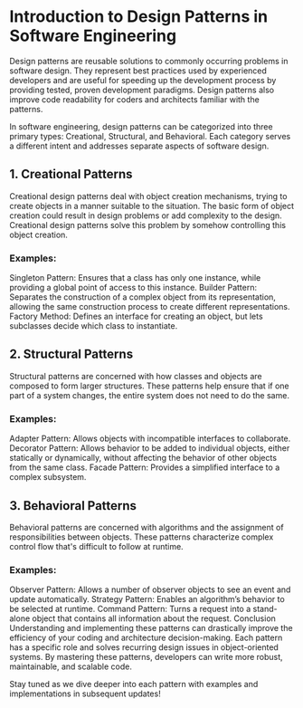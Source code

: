 # Introduction to Design Patterns in Software Engineering
Design patterns are reusable solutions to commonly occurring problems in software design. They represent best practices used by experienced developers and are useful for speeding up the development process by providing tested, proven development paradigms. Design patterns also improve code readability for coders and architects familiar with the patterns.

In software engineering, design patterns can be categorized into three primary types: Creational, Structural, and Behavioral. Each category serves a different intent and addresses separate aspects of software design.

## 1. Creational Patterns
Creational design patterns deal with object creation mechanisms, trying to create objects in a manner suitable to the situation. The basic form of object creation could result in design problems or add complexity to the design. Creational design patterns solve this problem by somehow controlling this object creation.

### Examples:
Singleton Pattern: Ensures that a class has only one instance, while providing a global point of access to this instance.
Builder Pattern: Separates the construction of a complex object from its representation, allowing the same construction process to create different representations.
Factory Method: Defines an interface for creating an object, but lets subclasses decide which class to instantiate.
## 2. Structural Patterns
Structural patterns are concerned with how classes and objects are composed to form larger structures. These patterns help ensure that if one part of a system changes, the entire system does not need to do the same.

### Examples:
Adapter Pattern: Allows objects with incompatible interfaces to collaborate.
Decorator Pattern: Allows behavior to be added to individual objects, either statically or dynamically, without affecting the behavior of other objects from the same class.
Facade Pattern: Provides a simplified interface to a complex subsystem.
## 3. Behavioral Patterns
Behavioral patterns are concerned with algorithms and the assignment of responsibilities between objects. These patterns characterize complex control flow that's difficult to follow at runtime.

### Examples:
Observer Pattern: Allows a number of observer objects to see an event and update automatically.
Strategy Pattern: Enables an algorithm’s behavior to be selected at runtime.
Command Pattern: Turns a request into a stand-alone object that contains all information about the request.
Conclusion
Understanding and implementing these patterns can drastically improve the efficiency of your coding and architecture decision-making. Each pattern has a specific role and solves recurring design issues in object-oriented systems. By mastering these patterns, developers can write more robust, maintainable, and scalable code.

Stay tuned as we dive deeper into each pattern with examples and implementations in subsequent updates!